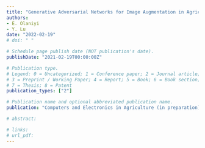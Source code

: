 ```yaml
---
title: "Generative Adversarial Networks for Image Augmentation in Agriculture: Applications and Challenges"
authors: 
- E. Olaniyi
- Y. Lu
date: "2022-02-19"
# doi: " "

# Schedule page publish date (NOT publication's date).
publishDate: "2021-02-19T00:00:00Z"

# Publication type.
# Legend: 0 = Uncategorized; 1 = Conference paper; 2 = Journal article;
# 3 = Preprint / Working Paper; 4 = Report; 5 = Book; 6 = Book section;
# 7 = Thesis; 8 = Patent
publication_types: ["2"]

# Publication name and optional abbreviated publication name.
publication: "Computers and Electronics in Agriculture (in preparation)"

# abstract: 

# links:
# url_pdf: 
---
```


